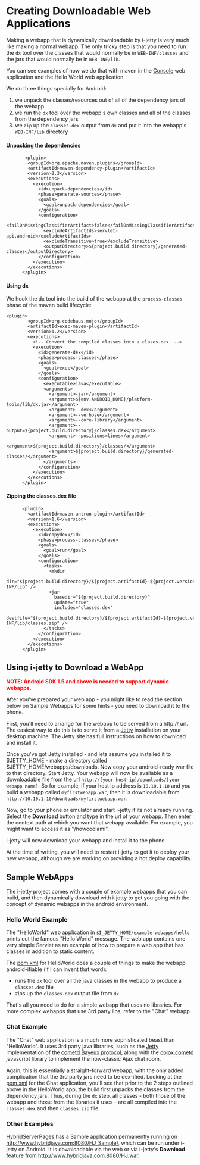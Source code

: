 # Creating Downloadable Web Applications #

Making a webapp that is dynamically downloadable by i-jetty is very much like making a normal webapp. The only tricky step is that you need to run the `dx` tool over the classes that would normally be in `WEB-INF/classes` and the jars that would normally be in `WEB-INF/lib`.

You can see examples of how we do that with maven in the [Console](ConsoleWebApplication.md) web application and the Hello World web application.

We do three things specially for Android:

  1. we unpack the classes/resources out of all of the dependency jars of the webapp
  1. we run the `dx` tool over the webapp's own classes and all of the classes from the dependency jars
  1. we `zip` up the `classes.dex` output from `dx` and put it into the webapp's `WEB-INF/lib` directory

#### Unpacking the dependencies ####
```
       <plugin>
        <groupId>org.apache.maven.plugins</groupId>
        <artifactId>maven-dependency-plugin</artifactId>
        <version>2.3</version>
        <executions>
          <execution>
            <id>unpack-dependencies</id>
            <phase>generate-sources</phase>
            <goals>
              <goal>unpack-dependencies</goal>
            </goals>
            <configuration>
              <failOnMissingClassifierArtifact>false</failOnMissingClassifierArtifact>
              <excludeArtifactIds>servlet-api,android</excludeArtifactIds>
              <excludeTransitive>true</excludeTransitive>
              <outputDirectory>${project.build.directory}/generated-classes</outputDirectory>
            </configuration>
          </execution>
        </executions>
      </plugin>
```

#### Using dx ####

We hook the dx tool into the build of the webapp at the `process-classes` phase of the maven build lifecycle:

```
<plugin>
        <groupId>org.codehaus.mojo</groupId>
        <artifactId>exec-maven-plugin</artifactId>
        <version>1.2</version>
        <executions>
          <!-- Convert the compiled classes into a clases.dex. -->
          <execution>
            <id>generate-dex</id>
            <phase>process-classes</phase>
            <goals>
              <goal>exec</goal>
            </goals>
            <configuration>
              <executable>java</executable>
              <arguments>
                <argument>-jar</argument>
                <argument>${env.ANDROID_HOME}/platform-tools/lib/dx.jar</argument>
                <argument>--dex</argument>
                <argument>--verbose</argument>
                <argument>--core-library</argument>
                <argument>--output=${project.build.directory}/classes.dex</argument>
                <argument>--positions=lines</argument>
                <argument>${project.build.directory}/classes/</argument>
                <argument>${project.build.directory}/generated-classes/</argument>
              </arguments>
            </configuration>
          </execution>
        </executions>
      </plugin>
```

#### Zipping the classes.dex file ####
```
      <plugin>
        <artifactId>maven-antrun-plugin</artifactId>
        <version>1.6</version>
        <executions>
          <execution>
            <id>copydex</id>
            <phase>process-classes</phase>
            <goals>
              <goal>run</goal>
            </goals>
            <configuration>
              <tasks>
                <mkdir
                  dir="${project.build.directory}/${project.artifactId}-${project.version}/WEB-INF/lib" />
                <jar
                  basedir="${project.build.directory}"
                  update="true"
                  includes="classes.dex"
                  destfile="${project.build.directory}/${project.artifactId}-${project.version}/WEB-INF/lib/classes.zip" />
              </tasks>
            </configuration>
          </execution>
        </executions>
      </plugin>
```

## Using i-jetty to Download a WebApp ##
<font color='red'>**NOTE: Android SDK 1.5 and above is needed to support dynamic webapps.</font>**

After you've prepared your web app - you might like to read the section below on Sample Webapps for some hints - you need to download it to the phone.

First, you'll need to arrange for the webapp to be served from a http:// url. The easiest way to do this is to serve it from a [Jetty](http://jetty.mortbay.org) installation on your desktop machine. The Jetty site has full instructions on how to download and install it.

Once you've got Jetty installed - and lets assume you installed it to $JETTY\_HOME - make a directory called $JETTY\_HOME/webapps/downloads.  Now copy your android-ready war file to that directory. Start Jetty. Your webapp will now be available as a downloadable file from the url `http://[your host ip]/downloads/[your webapp name]`. So for example, if your host ip address is `10.10.1.10` and you build a webapp called `myfirstwebapp.war`, then it is downloadable from `http://10.10.1.10/downloads/myfirstwebapp.war`.

Now, go to your phone or emulator and start i-jetty if its not already running. Select the **Download** button and type in the url of your webapp. Then enter the context path at which you want that webapp available. For example, you might want to access it as "/howcoolami".

i-jetty will now download your webapp and install it to the phone.

At the time of writing, you will need to restart i-jetty to get it to deploy your new webapp, although we are working on providing a hot deploy capability.


## Sample WebApps ##

The i-jetty project comes with a couple of example webapps that you can build, and then dynamically download with i-jetty to get you going with the concept of dynamic webapps in the android environment.


### Hello World Example ###

The "HelloWorld" web application in `$I_JETTY_HOME/example-webapps/hello` prints out the famous "Hello World" message. The web app contains one very simple Servlet as an example of how to prepare a web app that has classes in addition to static content.

The [pom.xml](http://code.google.com/p/i-jetty/source/browse/trunk/example-webapps/hello/pom.xml) for HelloWorld does a couple of things to make the webapp android-ifiable (if I can invent that word):

  * runs the `dx` tool over all the java classes in the webapp to produce a `classes.dex` file
  * zips up the `classes.dex` output file from `dx`

That's all you need to do for a simple webapp that uses no libraries. For more complex webapps that use 3rd party libs, refer to the "Chat" webapp.

### Chat Example ###

The "Chat" web application is a much more sophisticated beast than "HelloWorld". It uses 3rd party java libraries, such as the [Jetty](http://jetty.mortbay.org) implementation of the [cometd Bayeux protocol](http://docs.codehaus.org/display/JETTY/Cometd+(aka+Bayeux)), along with the [dojox.cometd](http://cometdproject.dojotoolkit.org/documentation/cometd-dojox) javascript library to implement the now-classic Ajax chat room.

Again, this is essentially a straight-forward webapp, with the only added complication that the 3rd party jars need to be dex-ified. Looking at the [pom.xml](http://code.google.com/p/i-jetty/source/browse/trunk/modules/chat/pom.xml) for the Chat application, you'll see that prior to the 2 steps outlined above in the HelloWorld app, the build first unpacks the classes from the dependency jars. Thus, during the `dx` step, all classes - both those of the webapp and those from the libraries it uses - are all compiled into the `classes.dex` and then `classes.zip` file.

### Other Examples ###

[HybridServerPages](http://www.hybridserverpages.com) has a Sample application permanently running on http://www.hybridjava.com:8080/HJ_Sample/, which can be run under i-jetty on Android. It is downloadable via the web or via i-jetty's **Download** feature from http://www.hybridjava.com:8080/HJ.war.